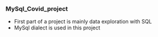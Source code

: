 ### MySql_Covid_project
- First part of a project is mainly data exploration with SQL
- MySql dialect is used in this project
